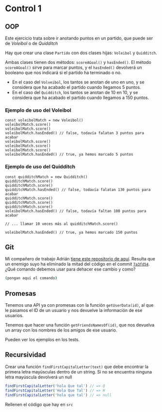 # Control 1

## OOP

Este ejercicio trata sobre ir anotando puntos en un partido, que puede ser de
_Voleibol_ o de _Quidditch_

Hay que crear una clase `Partido` con dos clases hijas: `Voleibol` y
`Quidditch`.

Ambas clases tienen dos métodos: `scoreAGoal()` y `hasEnded()`. El método
`scoreAGoal()` sirve para marcar puntos, y el `hasEnded()` devolverá un booleano
que nos indicará si el partido ha terminado o no.

- En el caso del `Volveibol`, los tantos se anotan de uno en uno, y se considera
  que ha acabado el partido cuando llegamos 5 puntos.
- En el caso del `Quidditch`, los tantos se anotan de 10 en 10, y se considera
  que ha acabado el partido cuando llegamos a 150 puntos.

### Ejemplo de uso del Voleibol

```
const voleibolMatch = new Voleibol()
voleibolMatch.score()
voleibolMatch.score()
voleibolMatch.hasEnded() // false, todavía falatan 3 puntos para acabar
voleibolMatch.score()
voleibolMatch.score()
voleibolMatch.score()
voleibolMatch.hasEnded() // true, ya hemos marcado 5 puntos
```

### Ejemplo de uso del Quidditch

```
const quidditchMatch = new Quidditch()
quidditchMatch.score()
quidditchMatch.score()
quidditchMatch.hasEnded() // false, todavía falatan 130 puntos para acabar
quidditchMatch.score()
quidditchMatch.score()
quidditchMatch.score()
voleibolMatch.hasEnded() // false, todavía faltan 100 puntos para acabar

// ... llamar 10 veces más al quidditchMatch.score()

voleibolMatch.hasEnded() // true, ya hemos marcado 150 puntos
```

## Git

Mi compañero de trabajo Adrián [tiene este repositorio de aquí](https://github.com/adrian-afergon/InfinityGauntlet). Resulta que un enemigo suyo
ha eliminado la mitad del código en el commit [`7a3fd54`](https://github.com/adrian-afergon/InfinityGauntlet/commits/master).
¿Qué comando debemos usar para dehacer ese cambio y como?

```bash
(pongan aquí el comando)
```

## Promesas

Tenemos una API ya con promesas con la función `getUserData(id)`, al que le
pasamos el ID de un usuario y nos devuelve la información de ese usuarios.

Tenemos que hacer una función `getFriendsNamesOf(id)`, que nos devuelva un array
con los nombres de los amigos de ese usuario.

Pueden ver los ejemplos en los tests.

## Recursividad

Crear una función `findFirstCapitalLetter(text)` que debe encontrar la primera
letra mayúsculas dentro de un string. Si no se encuentra ninguna letra mayúscula
devolverá un null

```javascript
findFirstCapitalLetter('hola Que tal') // => Q
findFirstCapitalLetter('Hola Que Tal') // => H
findFirstCapitalLetter('hola que tal') // => null
```

Rellenen el código que hay en `src`
